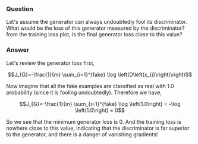 ### Question
Let's assume the generator can always undoubtedly fool its discriminator. What would be the loss of this generator measured by the discriminator? from the training loss plot, is the final generator loss close to this value?

### Answer
Let's review the generator loss first,

$$J_{G}=-\frac{1}{m} \sum_{i=1}^{fake} \log \left(D\left(x_{i}\right)\right)$$

Now imagine that all the fake examples are classified as real with 1.0 probability (since it is fooling undoubtedly). Therefore we have,

$$J_{G}=-\frac{1}{m} \sum_{i=1}^{fake} \log \left(1.0\right) = -\log \left(1.0\right) = 0$$

So we see that the minimum generator loss is 0. And the training loss is nowhere close to this value, indicating that the discriminator is far superior to the generator, and there is a danger of vanishing gradients!
